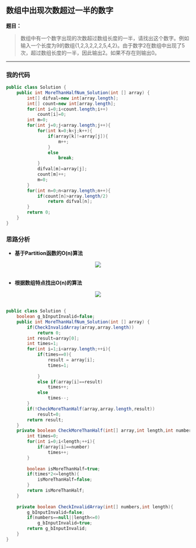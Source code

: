 ## 数组中出现次数超过一半的数字

**题目：**
>数组中有一个数字出现的次数超过数组长度的一半，请找出这个数字。例如输入一个长度为9的数组{1,2,3,2,2,2,5,4,2}。由于数字2在数组中出现了5次，超过数组长度的一半，因此输出2。如果不存在则输出0。

---

### 我的代码

```java
public class Solution {
    public int MoreThanHalfNum_Solution(int [] array) {
        int[] difval=new int[array.length];
        int[] count=new int[array.length];
        for(int i=0;i<count.length;i++)
            count[i]=0;
        int m=0;
        for(int j=0;j<array.length;j++){
            for(int k=0;k<j;k++){
                if(array[k]!=array[j]){
                    m++;
                }
                else
                    break;
            }
            difval[m]=array[j];
            count[m]++;
            m=0;
        }
        for(int n=0;n<array.length;n++){
            if(count[n]>array.length/2)
                return difval[n];
        }
        return 0;   
    }
}
```

### 思路分析

- **基于Partition函数的O(n)算法**

<div align="center"> <img src="https://raw.githubusercontent.com/LyricYang/Internet-Recruiting-Algorithm-Problems/master/JianZhiOffer/Code/pic/Q1027P1.png"/> </div><br>

- **根据数组特点找出O(n)的算法**

<div align="center"> <img src="https://raw.githubusercontent.com/LyricYang/Internet-Recruiting-Algorithm-Problems/master/JianZhiOffer/Code/pic/Q1027P2.png"/> </div><br>
 
```java
public class Solution {
    boolean g_bInputInvalid=false;
    public int MoreThanHalfNum_Solution(int [] array) {
        if(CheckInvalidArray(array,array.length))
            return 0;
		int result=array[0];
        int times=1;
        for(int i=1;i<array.length;++i){
            if(times==0){
                result = array[i];
                times=1;
                
            }
            else if(array[i]==result)
                times++;
            else
                times--;
        }
        if(!CheckMoreThanHalf(array,array.length,result))
            result=0;
        return result;
    }
    private boolean CheckMoreThanHalf(int[] array,int length,int number){
        int times=0;
        for(int i=0;i<length;++i){
            if(array[i]==number)
                times++;
        }
        
        boolean isMoreThanHalf=true;
        if(times*2<=length){
            isMoreThanHalf=false;
        }
        return isMoreThanHalf;
    }
    
    private boolean CheckInvalidArray(int[] numbers,int length){
        g_bInputInvalid=false;
        if(numbers==null||length<=0)
            g_bInputInvalid=true;
        return g_bInputInvalid;
    }
}
```